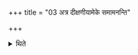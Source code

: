 +++
title = "03 अत्र दीक्षणीयामेके समामनन्ति"

+++

<details><summary>थिते</summary>

3. According to the view of some ritualists the Dikṣaṇīya işṭi (should take place) now.  


[^1]: Thus the ritual mentioned in X.3.8-X.4.7 should take place here.
</details>
